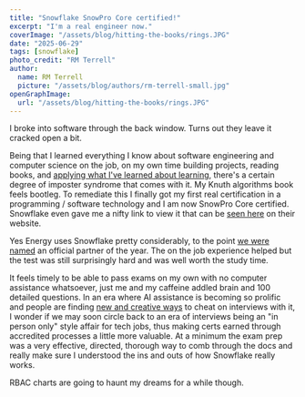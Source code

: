 ```yaml
---
title: "Snowflake SnowPro Core certified!"
excerpt: "I'm a real engineer now."
coverImage: "/assets/blog/hitting-the-books/rings.JPG"
date: "2025-06-29"
tags: [snowflake]
photo_credit: "RM Terrell"
author:
  name: RM Terrell
  picture: "/assets/blog/authors/rm-terrell-small.jpg"
openGraphImage:
  url: "/assets/blog/hitting-the-books/rings.JPG"
---
```


I broke into software through the back window. Turns out they leave it cracked open a bit.

Being that I learned everything I know about software engineering and computer science on the job, on my own time building projects, reading books, and [applying what I've learned about learning](https://www.dashdashforce.dev/posts/on-learning), there's a certain degree of imposter syndrome that comes with it. My Knuth algorithms book feels bootleg. To remediate this I finally got my first real certification in a programming / software technology and I am now SnowPro Core certified. Snowflake even gave me a nifty link to view it that can be [seen here](https://achieve.snowflake.com/7ddcad86-5a2e-4386-8e78-5babff185ec5#acc.a1FsCvZ0) on their website.

Yes Energy uses Snowflake pretty considerably, to the point [we were named](https://cbs4indy.com/business/press-releases/ein-presswire/717637001/yes-energy-named-snowflake-manufacturing-and-industrials-data-cloud-product-partner-of-the-year/) an official partner of the year. The on the job experience helped but the test was still surprisingly hard and was well worth the study time.

It feels timely to be able to pass exams on my own with no computer assistance whatsoever, just me and my caffeine addled brain and 100 detailed questions. In an era where AI assistance is becoming so prolific and people are finding [new and creative ways](https://www.cnbc.com/2025/03/09/google-ai-interview-coder-cheat.html) to cheat on interviews with it, I wonder if we may soon circle back to an era of interviews being an "in person only" style affair for tech jobs, thus making certs earned through accredited processes a little more valuable. At a minimum the exam prep was a very effective, directed, thorough way to comb through the docs and really make sure I understood the ins and outs of how Snowflake really works.

RBAC charts are going to haunt my dreams for a while though.
